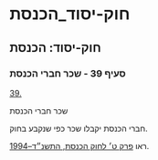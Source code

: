 # חוק-יסוד_הכנסת

## חוק-יסוד: הכנסת

### סעיף 39 - שכר חברי הכנסת

[39.](https://he.wikisource.org/wiki/חוק-יסוד:_הכנסת#s_yp_39)

שכר חברי הכנסת

חברי הכנסת יקבלו שכר כפי שנקבע בחוק.

ראו [פרק ט׳ לחוק הכנסת, התשנ״ד–1994](https://he.wikisource.org/wiki/חוק_הכנסת#פרק_ט "חוק הכנסת").